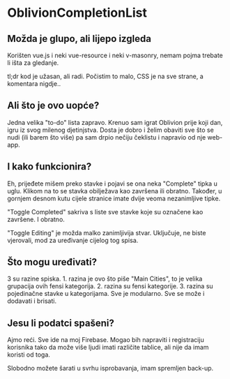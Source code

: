 # OblivionCompletionList

## Možda je glupo, ali lijepo izgleda

Korišten vue.js i neki vue-resource i neki v-masonry, nemam pojma trebate li
išta za gledanje.

tl;dr kod je užasan, ali radi. Počistim to malo, CSS je na sve strane,
a komentara nigdje..

## Ali što je ovo uopće?

Jedna velika "to-do" lista zapravo. Krenuo sam igrat Oblivion prije koji dan,
igru iz svog milenog djetinjstva. Dosta je dobro i želim obaviti sve što se nudi
(ili barem što više) pa sam drpio nečiju čeklistu i napravio od nje web-app.

## I kako funkcionira?

Eh, prijeđete mišem preko stavke i pojavi se ona neka "Complete" tipka u uglu.
Klikom na to se stavka obilježava kao završena ili obratno. Također, u gornjem
desnom kutu cijele stranice imate dvije veoma nezanimljive tipke.

"Toggle Completed" sakriva s liste sve stavke koje su označene kao završene.
I obratno.

"Toggle Editing" je možda malko zanimljivija stvar. Uključuje, ne biste
vjerovali, mod za uređivanje cijelog tog spisa.

## Što mogu uređivati?

3 su razine spiska. 1. razina je ovo što piše "Main Cities", to je velika
grupacija ovih fensi kategorija. 2. razina su fensi kategorije. 3. razina su
pojedinačne stavke u kategorijama. Sve je modularno. Sve se može i dodavati i
brisati.

## Jesu li podatci spašeni?

Ajmo reći. Sve ide na moj Firebase. Mogao bih napraviti i registraciju korisnika
tako da može više ljudi imati različite tablice, ali nije da imam koristi od
toga.

Slobodno možete šarati u svrhu isprobavanja, imam spremljen back-up.

